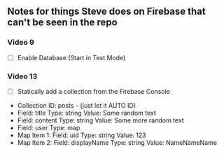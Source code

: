 ## Notes for things Steve does on Firebase that can't be seen in the repo

### Video 9

- [ ] Enable Database (Start in Test Mode)

### Video 13

- [ ] Statically add a collection from the Firebase Console
- Collection ID: posts - (just let it AUTO ID)
- Field: title Type: string Value: Some random text
- Field: content Type: string Value: Some more random text
- Field: user Type: map
- Map Item 1: Field: uid Type: string Value: 123
- Map Item 2: Field: displayName Type: string Value: NameNameName
